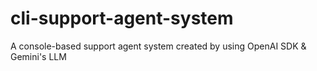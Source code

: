 # cli-support-agent-system
A console-based support agent system created by using OpenAI SDK &amp; Gemini's LLM
